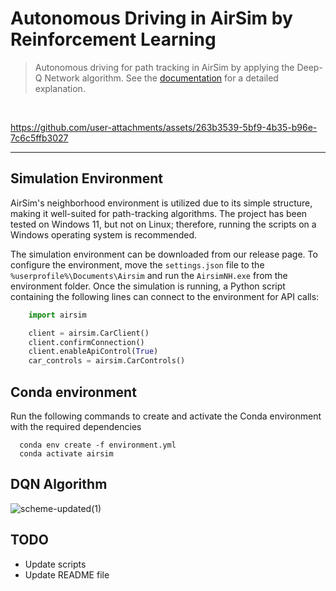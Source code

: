 # Autonomous Driving in AirSim by Reinforcement Learning

> Autonomous driving for path tracking in AirSim by applying the Deep-Q Network algorithm. See the [documentation](https://github.com/BashMocha/Reinforcement-Learning-in-AirSim/blob/master/docs/Reinforcement_Learning_on_Autonomous_Vehicles.pdf) for a detailed explanation.
<br>

https://github.com/user-attachments/assets/263b3539-5bf9-4b35-b96e-7c6c5ffb3027

---

## Simulation Environment
AirSim's neighborhood environment is utilized due to its simple structure, making it well-suited for path-tracking algorithms. The project has been tested on Windows 11, but not on Linux; therefore, running the scripts on a Windows operating system is recommended.

The simulation environment can be downloaded from our release page. To configure the environment, move the `settings.json` file to the `%userprofile%\Documents\Airsim` and run the `AirsimNH.exe` from the environment folder. Once the simulation is running, a Python script containing the following lines can connect to the environment for API calls:

```python
    import airsim

    client = airsim.CarClient()
    client.confirmConnection()     
    client.enableApiControl(True)  
    car_controls = airsim.CarControls()
```

## Conda environment
Run the following commands to create and activate the Conda environment with the required dependencies
```
  conda env create -f environment.yml
  conda activate airsim
```

## DQN Algorithm
![scheme-updated(1)](https://github.com/user-attachments/assets/e8e0eee5-dfb0-4d72-87fd-4fd66ae67a49)



## TODO
- Update scripts
- Update README file

